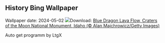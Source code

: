 ## History Bing Wallpaper
Wallpaper date: 2024-05-02
![](https://www.bing.com/th?id=OHR.CratersOfTheMoon_EN-IN2412374583_UHD.jpg&w=1000)Download: [Blue Dragon Lava Flow, Craters of the Moon National Monument, Idaho (© Alan Majchrowicz/Getty Images)](https://www.bing.com/th?id=OHR.CratersOfTheMoon_EN-IN2412374583_UHD.jpg)

Auto get programm by LtgX
